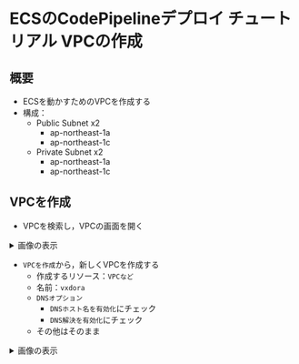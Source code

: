 # ECSのCodePipelineデプロイ チュートリアル VPCの作成

## 概要
- ECSを動かすためのVPCを作成する
- 構成：
    - Public Subnet x2
        - ap-northeast-1a
        - ap-northeast-1c
    - Private Subnet x2
        - ap-northeast-1a
        - ap-northeast-1c

## VPCを作成
- VPCを検索し，VPCの画面を開く

<details>
<summary>画像の表示</summary>
<img src="./images/create-vpc-1.jpg">
</details>

- `VPCを作成`から，新しくVPCを作成する
    - 作成するリソース：`VPCなど`
    - 名前：`vxdora`
    - `DNSオプション`
        - `DNSホスト名を有効化`にチェック
        - `DNS解決を有効化`にチェック
    - その他はそのまま

<details>
<summary>画像の表示</summary>
<img src="./images/create-vpc-2.jpg">
</details>


